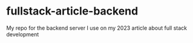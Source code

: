 # fullstack-article-backend
My repo for the backend server I use on my 2023 article about full stack development
